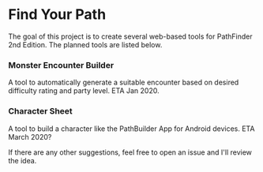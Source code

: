 # Find Your Path

The goal of this project is to create several web-based tools for PathFinder 2nd Edition. The planned tools are listed below.

### Monster Encounter Builder
A tool to automatically generate a suitable encounter based on desired difficulty rating and party level. ETA Jan 2020.

### Character Sheet
A tool to build a character like the PathBuilder App for Android devices. ETA March 2020?

If there are any other suggestions, feel free to open an issue and I'll review the idea.